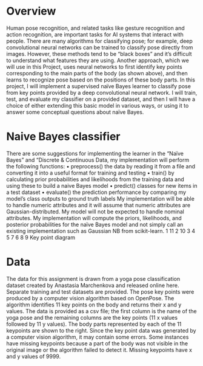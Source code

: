 # Overview

Human pose recognition, and related tasks like gesture recognition and action recognition, are important tasks for AI systems that interact with people. There are many algorithms for classifying pose; for example, deep convolutional neural networks can be trained to classify pose directly from images. However, these methods tend to be “black boxes” and it’s difficult to understand what features they are using. Another approach, which we will use in this Project, uses neural networks to first identify key points corresponding to the main parts of the body (as shown above), and then learns to recognize pose based on the positions of these body parts. In this project, I will implement a supervised naïve Bayes learner to classify pose from key points provided by a deep convolutional neural network. I will train, test, and evaluate my classifier on a provided dataset, and then I will have a choice of either extending this basic model in various ways, or using it to answer some conceptual questions about naïve Bayes.

# Naive Bayes classifier
 There are some suggestions for implementing the learner in the “Naïve Bayes” and “Discrete & Continuous Data, my implementation will perform the following functions: 
• preprocess() the data by reading it from a file and converting it into a useful format for training and testing 
• train() by calculating prior probabilities and likelihoods from the training data and using these to build a naive Bayes model 
• predict() classes for new items in a test dataset 
• evaluate() the prediction performance by comparing my model’s class outputs to ground truth labels
 	My implementation will be able to handle numeric attributes and it will assume that numeric attributes are Gaussian-distributed. My model will not be expected to handle nominal attributes. My implementation will compute the priors, likelihoods, and posterior probabilities for the naïve Bayes model and not simply call an existing implementation such as Gaussian NB from scikit-learn. 1 11 2 10 3 4 5 7 6 8 9 Key point diagram 
# Data 
The data for this assignment is drawn from a yoga pose classification dataset created by Anastasia Marchenkova and released online here. Separate training and test datasets are provided. 
The pose key points were produced by a computer vision algorithm based on OpenPose. The algorithm identifies 11 key points on the body and returns their x and y values. The data is provided as a csv file; the first column is the name of the yoga pose and the remaining columns are the key points (11 x values followed by 11 y values). The body parts represented by each of the 11 keypoints are shown to the right. 
Since the key point data was generated by a computer vision algorithm, it may contain some errors. Some instances have missing keypoints because a part of the body was not visible in the original image or the algorithm failed to detect it. Missing keypoints have x and y values of 9999.
